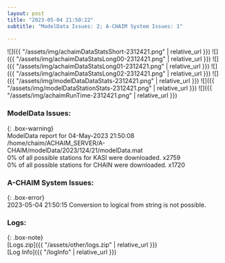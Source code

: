 ```yaml
---
layout: post
title: "2023-05-04 21:50:22"
subtitle: "ModelData Issues: 2; A-CHAIM System Issues: 1"

---
```


![]({{ "/assets/img/achaimDataStatsShort-2312421.png" | relative_url }})
![]({{ "/assets/img/achaimDataStatsLong00-2312421.png" | relative_url }})
![]({{ "/assets/img/achaimDataStatsLong01-2312421.png" | relative_url }})
![]({{ "/assets/img/achaimDataStatsLong02-2312421.png" | relative_url }})
![]({{ "/assets/img/modelDataDataStats-2312421.png" | relative_url }})
![]({{ "/assets/img/modelDataStationStats-2312421.png" | relative_url }})
![]({{ "/assets/img/achaimRunTime-2312421.png" | relative_url }})


### ModelData Issues:  
  
{: .box-warning}  
 ModelData report for 04-May-2023 21:50:08   
 /home/chaim/ACHAIM_SERVER/A-CHAIM/modelData/2023/124/21/modelData.mat   
 0% of all possible stations for KASI were downloaded. x2759   
 0% of all possible stations for CHAIN were downloaded. x1720   
  
### A-CHAIM System Issues:  
  
{: .box-error}  
2023-05-04 21:50:15 Conversion to logical from string is not possible.  

### Logs:  
  
{: .box-note}  
[Logs.zip]({{ "/assets/other/logs.zip" | relative_url }})  
[Log Info]({{ "/logInfo" | relative_url }})  
